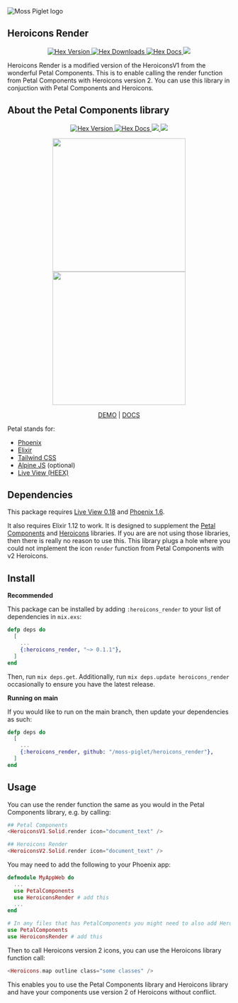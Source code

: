 
<img src="https://res.cloudinary.com/metamorphic/image/upload/v1664900186/Logo/MossPiglet_Horizontal_OnLight_zszpdn.png" alt="Moss Piglet logo" />

## Heroicons Render

<p align="center">
  <a href="https://hex.pm/packages/heroicons_render">
    <img alt="Hex Version" src="https://img.shields.io/hexpm/v/heroicons_render.svg">
  </a>
  <a href="https://hex.pm/packages/heroicons_render">
    <img alt="Hex Downloads" src="https://img.shields.io/hexpm/dt/heroicons_render.svg?style=flat">
  </a>
  <a href="https://hexdocs.pm/heroicons_render">
    <img alt="Hex Docs" src="https://img.shields.io/badge/hex-docs-green.svg?style=flat">
  </a>
  <a href="https://opensource.org/licenses/MIT" alt="MIT">
    <img src="https://img.shields.io/badge/license-MIT-green" />
  </a>
</p>
  
Heroicons Render is a modified version of the HeroiconsV1 from the wonderful Petal Components. This is to enable calling the render function from Petal Components with Heroicons version 2. You can use this library in conjuction with Petal Components and Heroicons.

## About the Petal Components library

<p align="center">
  <a href="https://hex.pm/packages/petal_components">
    <img alt="Hex Version" src="https://img.shields.io/hexpm/v/petal_components.svg">
  </a>
  <a href="https://hexdocs.pm/petal_components">
    <img alt="Hex Docs" src="https://img.shields.io/hexpm/dt/petal_components.svg?style=flat">
  </a>
  <a href="https://opensource.org/licenses/MIT" alt="MIT">
    <img src="https://img.shields.io/badge/license-MIT-green" />
  </a>
  <a href="https://codecov.io/gh/petalframework/petal_components" >
    <img src="https://codecov.io/gh/petalframework/petal_components/branch/main/graph/badge.svg?token=47KQGJOT1G"/>
  </a>
</p>

<p align="center">
  <a href="https://petal-components-demo.fly.dev">
    <img src="https://res.cloudinary.com/wickedsites/image/upload/c_scale,h_621/v1646543077/petal/demo_nmw8eh.png" height="300" />
  </a>
  <a href="https://petal-components-demo.fly.dev">
    <img src="https://res.cloudinary.com/wickedsites/image/upload/c_scale,h_621/v1646543453/petal/demo-light_sijqjy.png" height="300" />
  </a>
</p>

<p align="center">
  <a href="https://petal-components-demo.fly.dev">DEMO</a> | <a href="https://petal.build/components">DOCS</a>
</p>

Petal stands for:

* [Phoenix](https://www.phoenixframework.org/)
* [Elixir](https://elixir-lang.org/)
* [Tailwind CSS](https://tailwindcss.com/)
* [Alpine JS](https://alpinejs.dev/) (optional)
* [Live View (HEEX)](https://hexdocs.pm/phoenix_live_view/Phoenix.LiveView.html)

## Dependencies

This package requires [Live View 0.18](https://hex.pm/packages/phoenix_live_view) and [Phoenix 1.6](https://hex.pm/packages/phoenix).

It also requires Elixir 1.12 to work. It is designed to supplement the [Petal Components](https://hex.pm/packages/petal_components) and [Heroicons](https://hex.pm/packages/heroicons) libraries. If you are are not using those libraries, then there is really no reason to use this. This library plugs a hole where you could not implement the icon `render` function from Petal Components with v2 Heroicons.

## Install

**Recommended**

This package can be installed by adding `:heroicons_render` to your list of dependencies in `mix.exs`:

```elixir
defp deps do
  [
    ...
    {:heroicons_render, "~> 0.1.1"},
  ]
end
```

Then, run `mix deps.get`. Additionally, run `mix deps.update heroicons_render` occasionally to ensure you have the latest release.

**Running on main**

If you would like to run on the main branch, then update your dependencies as such:

```elixir
defp deps do
  [
    ...
    {:heroicons_render, github: "/moss-piglet/heroicons_render"},
  ]
end
```

## Usage

You can use the render function the same as you would in the Petal Components library, e.g. by calling:

```elixir
## Petal Components
<HeroiconsV1.Solid.render icon="document_text" />

## Heroicons Render
<HeroiconsV2.Solid.render icon="document_text" />
```

You may need to add the following to your Phoenix app:

```elixir
defmodule MyAppWeb do
  ...
  use PetalComponents
  use HeroiconsRender # add this
  ...
end

# In any files that has PetalComponents you might need to also add HeroiconsRender
use PetalComponents
use HeroiconsRender # add this
```

Then to call Heroicons version 2 icons, you can use the Heroicons library function call:

```elixir
<Heroicons.map outline class="some classes" />
```

This enables you to use the Petal Components library and Heroicons library and have your components use version 2 of Heroicons without conflict.